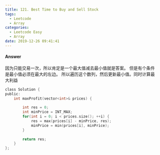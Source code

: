 ```yaml
---
title: 121. Best Time to Buy and Sell Stock
tags:
  - Leetcode
  - Array
categories:
  - Leetcode Easy
  - Array
date: 2019-12-26 09:41:41
---
```


#### Answer
因为只能交易一次，所以肯定是一个最大值减去最小值就是答案。
但是有个条件是最小值必须在最大的左边。
所以遍历这个数列，然后更新最小值。同时计算最大利益
```c
class Solution {
public:
    int maxProfit(vector<int>& prices) {
        
        int res = 0;
        int minPrice = INT_MAX;
        for(int i = 0; i < prices.size(); ++i) {
            res = max(prices[i] - minPrice, res);
            minPrice = min(prices[i], minPrice);
        }
        
        return res;
    }
};
```
